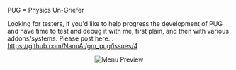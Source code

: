 PUG = Physics Un-Griefer

Looking for testers, if you'd like to help progress the development of PUG and have time to test and debug it with me, first plain, and then with various addons/systems. Please post here... https://github.com/NanoAi/gm_pug/issues/4

<div align="center">
<img src="https://i.imgur.com/gvcznDV.png" alt="Menu Preview"/>
</div>

